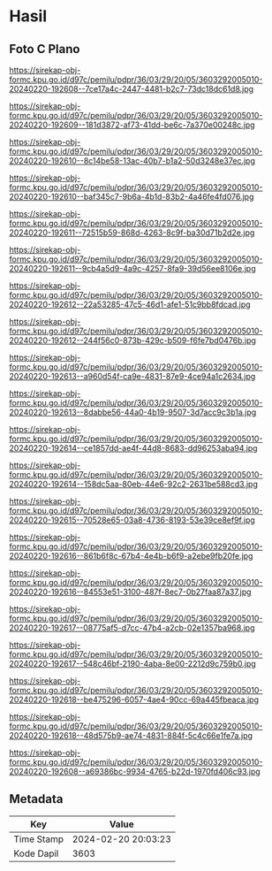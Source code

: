 # Hasil

## Foto C Plano

https://sirekap-obj-formc.kpu.go.id/d97c/pemilu/pdpr/36/03/29/20/05/3603292005010-20240220-192608--7ce17a4c-2447-4481-b2c7-73dc18dc61d8.jpg

https://sirekap-obj-formc.kpu.go.id/d97c/pemilu/pdpr/36/03/29/20/05/3603292005010-20240220-192609--181d3872-af73-41dd-be6c-7a370e00248c.jpg

https://sirekap-obj-formc.kpu.go.id/d97c/pemilu/pdpr/36/03/29/20/05/3603292005010-20240220-192610--8c14be58-13ac-40b7-b1a2-50d3248e37ec.jpg

https://sirekap-obj-formc.kpu.go.id/d97c/pemilu/pdpr/36/03/29/20/05/3603292005010-20240220-192610--baf345c7-9b6a-4b1d-83b2-4a46fe4fd076.jpg

https://sirekap-obj-formc.kpu.go.id/d97c/pemilu/pdpr/36/03/29/20/05/3603292005010-20240220-192611--72515b59-868d-4263-8c9f-ba30d71b2d2e.jpg

https://sirekap-obj-formc.kpu.go.id/d97c/pemilu/pdpr/36/03/29/20/05/3603292005010-20240220-192611--9cb4a5d9-4a9c-4257-8fa9-39d56ee8106e.jpg

https://sirekap-obj-formc.kpu.go.id/d97c/pemilu/pdpr/36/03/29/20/05/3603292005010-20240220-192612--22a53285-47c5-46d1-afe1-51c9bb8fdcad.jpg

https://sirekap-obj-formc.kpu.go.id/d97c/pemilu/pdpr/36/03/29/20/05/3603292005010-20240220-192612--244f56c0-873b-429c-b509-f6fe7bd0476b.jpg

https://sirekap-obj-formc.kpu.go.id/d97c/pemilu/pdpr/36/03/29/20/05/3603292005010-20240220-192613--a960d54f-ca9e-4831-87e9-4ce94a1c2634.jpg

https://sirekap-obj-formc.kpu.go.id/d97c/pemilu/pdpr/36/03/29/20/05/3603292005010-20240220-192613--8dabbe56-44a0-4b19-9507-3d7acc9c3b1a.jpg

https://sirekap-obj-formc.kpu.go.id/d97c/pemilu/pdpr/36/03/29/20/05/3603292005010-20240220-192614--ce1857dd-ae4f-44d8-8683-dd96253aba94.jpg

https://sirekap-obj-formc.kpu.go.id/d97c/pemilu/pdpr/36/03/29/20/05/3603292005010-20240220-192614--158dc5aa-80eb-44e6-92c2-2631be588cd3.jpg

https://sirekap-obj-formc.kpu.go.id/d97c/pemilu/pdpr/36/03/29/20/05/3603292005010-20240220-192615--70528e65-03a8-4736-8193-53e39ce8ef9f.jpg

https://sirekap-obj-formc.kpu.go.id/d97c/pemilu/pdpr/36/03/29/20/05/3603292005010-20240220-192616--861b6f8c-67b4-4e4b-b6f9-a2ebe9fb20fe.jpg

https://sirekap-obj-formc.kpu.go.id/d97c/pemilu/pdpr/36/03/29/20/05/3603292005010-20240220-192616--84553e51-3100-487f-8ec7-0b27faa87a37.jpg

https://sirekap-obj-formc.kpu.go.id/d97c/pemilu/pdpr/36/03/29/20/05/3603292005010-20240220-192617--08775af5-d7cc-47b4-a2cb-02e1357ba968.jpg

https://sirekap-obj-formc.kpu.go.id/d97c/pemilu/pdpr/36/03/29/20/05/3603292005010-20240220-192617--548c46bf-2190-4aba-8e00-2212d9c759b0.jpg

https://sirekap-obj-formc.kpu.go.id/d97c/pemilu/pdpr/36/03/29/20/05/3603292005010-20240220-192618--be475296-6057-4ae4-90cc-69a445fbeaca.jpg

https://sirekap-obj-formc.kpu.go.id/d97c/pemilu/pdpr/36/03/29/20/05/3603292005010-20240220-192618--48d575b9-ae74-4831-884f-5c4c66e1fe7a.jpg

https://sirekap-obj-formc.kpu.go.id/d97c/pemilu/pdpr/36/03/29/20/05/3603292005010-20240220-192608--a69386bc-9934-4765-b22d-1970fd406c93.jpg


## Metadata

| Key        | Value               |
| ---------- | ------------------- |
| Time Stamp | 2024-02-20 20:03:23 |
| Kode Dapil | 3603                |



